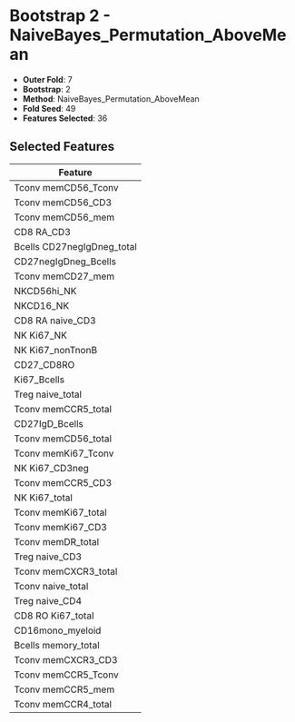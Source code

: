 # Bootstrap 2 - NaiveBayes_Permutation_AboveMean

- **Outer Fold**: 7
- **Bootstrap**: 2
- **Method**: NaiveBayes_Permutation_AboveMean
- **Fold Seed**: 49
- **Features Selected**: 36

## Selected Features

| Feature |
|---------|
| Tconv memCD56_Tconv |
| Tconv memCD56_CD3 |
| Tconv memCD56_mem |
| CD8 RA_CD3 |
| Bcells CD27negIgDneg_total |
| CD27negIgDneg_Bcells |
| Tconv memCD27_mem |
| NKCD56hi_NK |
| NKCD16_NK |
| CD8 RA naive_CD3 |
| NK Ki67_NK |
| NK Ki67_nonTnonB |
| CD27_CD8RO |
| Ki67_Bcells |
| Treg naive_total |
| Tconv memCCR5_total |
| CD27IgD_Bcells |
| Tconv memCD56_total |
| Tconv memKi67_Tconv |
| NK Ki67_CD3neg |
| Tconv memCCR5_CD3 |
| NK Ki67_total |
| Tconv memKi67_total |
| Tconv memKi67_CD3 |
| Tconv memDR_total |
| Treg naive_CD3 |
| Tconv memCXCR3_total |
| Tconv naive_total |
| Treg naive_CD4 |
| CD8 RO Ki67_total |
| CD16mono_myeloid |
| Bcells memory_total |
| Tconv memCXCR3_CD3 |
| Tconv memCCR5_Tconv |
| Tconv memCCR5_mem |
| Tconv memCCR4_total |
